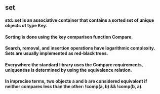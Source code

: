 ## set

#### std::set is an associative container that contains a sorted set of unique objects of type Key.
#### Sorting is done using the key comparison function Compare. 
#### Search, removal, and insertion operations have logarithmic complexity. Sets are usually implemented as red-black trees.
#### Everywhere the standard library uses the Compare requirements, uniqueness is determined by using the equivalence relation.
#### In imprecise terms, two objects a and b are considered equivalent if neither compares less than the other: !comp(a, b) && !comp(b, a).
